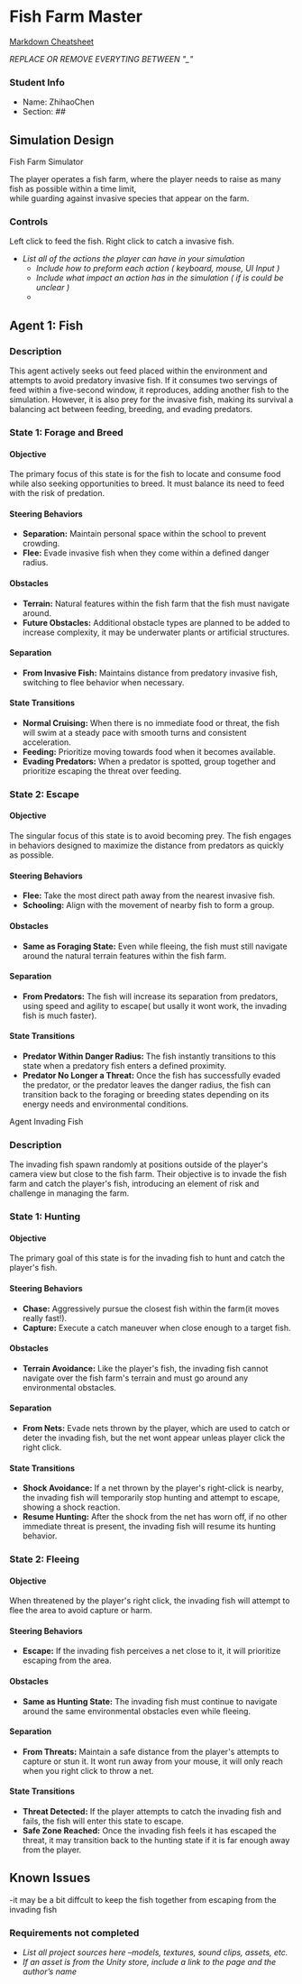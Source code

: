 # Fish Farm Master

[Markdown Cheatsheet](https://github.com/adam-p/markdown-here/wiki/Markdown-Here-Cheatsheet)

_REPLACE OR REMOVE EVERYTING BETWEEN "\_"_

### Student Info

-   Name: ZhihaoChen
-   Section: _##_

## Simulation Design

Fish Farm Simulator

The player operates a fish farm, where the player needs to raise as many fish as possible within a time limit,   
while guarding against invasive species that appear on the farm.

### Controls

Left click to feed the fish.
Right click to catch a invasive fish.

-   _List all of the actions the player can have in your simulation_
    -   _Include how to preform each action ( keyboard, mouse, UI Input )_
    -   _Include what impact an action has in the simulation ( if is could be unclear )_
    -   
## Agent 1: Fish

### Description
This agent actively seeks out feed placed within the environment and attempts to avoid predatory invasive fish. If it consumes two servings of feed within a five-second window, it reproduces, adding another fish to the simulation. However, it is also prey for the invasive fish, making its survival a balancing act between feeding, breeding, and evading predators.

### State 1: Forage and Breed

#### Objective
The primary focus of this state is for the fish to locate and consume food while also seeking opportunities to breed. It must balance its need to feed with the risk of predation.

#### Steering Behaviors
- **Separation:** Maintain personal space within the school to prevent crowding.
- **Flee:** Evade invasive fish when they come within a defined danger radius.

#### Obstacles
- **Terrain:** Natural features within the fish farm that the fish must navigate around.
- **Future Obstacles:** Additional obstacle types are planned to be added to increase complexity, it may be underwater plants or artificial structures.

#### Separation
- **From Invasive Fish:** Maintains distance from predatory invasive fish, switching to flee behavior when necessary.

#### State Transitions
- **Normal Cruising:** When there is no immediate food or threat, the fish will swim at a steady pace with smooth turns and consistent acceleration.
- **Feeding:** Prioritize moving towards food when it becomes available.
- **Evading Predators:** When a predator is spotted, group together and prioritize escaping the threat over feeding.


### State 2: Escape

#### Objective
The singular focus of this state is to avoid becoming prey. The fish engages in behaviors designed to maximize the distance from predators as quickly as possible.

#### Steering Behaviors
- **Flee:** Take the most direct path away from the nearest invasive fish.
- **Schooling:** Align with the movement of nearby fish to form a group.


#### Obstacles
- **Same as Foraging State:** Even while fleeing, the fish must still navigate around the natural terrain features within the fish farm.

#### Separation
- **From Predators:** The fish will increase its separation from predators, using speed and agility to escape( but usally it wont work, the invading fish is much faster).

#### State Transitions
- **Predator Within Danger Radius:** The fish instantly transitions to this state when a predatory fish enters a defined proximity.
- **Predator No Longer a Threat:** Once the fish has successfully evaded the predator, or the predator leaves the danger radius, the fish can transition back to the foraging or breeding states depending on its energy needs and environmental conditions.


Agent Invading Fish

### Description
The invading fish spawn randomly at positions outside of the player's camera view but close to the fish farm. Their objective is to invade the fish farm and catch the player's fish, introducing an element of risk and challenge in managing the farm.

### State 1: Hunting

#### Objective
The primary goal of this state is for the invading fish to hunt and catch the player's fish.

#### Steering Behaviors
- **Chase:** Aggressively pursue the closest fish within the farm(it moves really fast!).
- **Capture:** Execute a catch maneuver when close enough to a target fish.

#### Obstacles
- **Terrain Avoidance:** Like the player's fish, the invading fish cannot navigate over the fish farm's terrain and must go around any environmental obstacles.

#### Separation
- **From Nets:** Evade nets thrown by the player, which are used to catch or deter the invading fish, but the net wont appear unleas player click the right click.

#### State Transitions
- **Shock Avoidance:** If a net thrown by the player's right-click is nearby, the invading fish will temporarily stop hunting and attempt to escape, showing a shock reaction.
- **Resume Hunting:** After the shock from the net has worn off, if no other immediate threat is present, the invading fish will resume its hunting behavior.

### State 2: Fleeing

#### Objective
When threatened by the player's right click, the invading fish will attempt to flee the area to avoid capture or harm.

#### Steering Behaviors
- **Escape:** If the invading fish perceives a net close to it, it will prioritize escaping from the area.

#### Obstacles
- **Same as Hunting State:** The invading fish must continue to navigate around the same environmental obstacles even while fleeing.

#### Separation
- **From Threats:** Maintain a safe distance from the player's attempts to capture or stun it. It wont run away from your mouse, it will only reach when you right click to throw a net.

#### State Transitions
- **Threat Detected:** If the player attempts to catch the invading fish and fails, the fish will enter this state to escape.
- **Safe Zone Reached:** Once the invading fish feels it has escaped the threat, it may transition back to the hunting state if it is far enough away from the player.

## Known Issues

-it may be a bit diffcult to keep the fish together from escaping from the invading fish

### Requirements not completed

-   _List all project sources here –models, textures, sound clips, assets, etc._
-   _If an asset is from the Unity store, include a link to the page and the author’s name_



